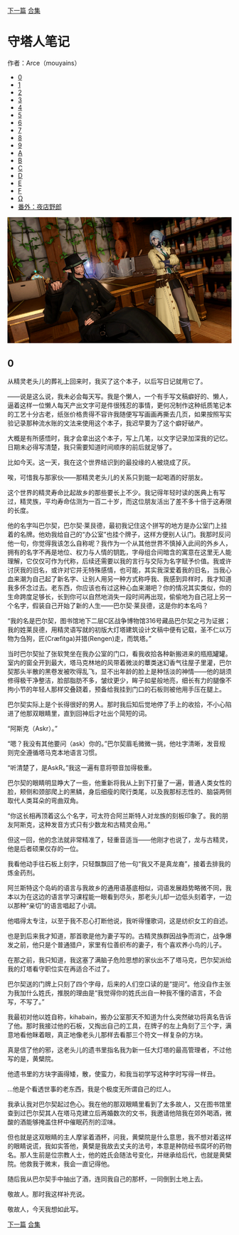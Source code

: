   [下一篇](./守塔人笔记01.md)  [合集](../同人目录.md)

# 守塔人笔记

作者：Arce（mouyains）

* [0](./守塔人笔记00.md)
* [1](./守塔人笔记01.md)
* [2](./守塔人笔记02.md)
* [3](./守塔人笔记03.md)
* [4](./守塔人笔记04.md)
* [5](./守塔人笔记05.md)
* [6](./守塔人笔记06.md)
* [7](./守塔人笔记07.md)
* [8](./守塔人笔记08.md)
* [9](./守塔人笔记09.md)
* [A](./守塔人笔记10.md)
* [B](./守塔人笔记11.md)
* [C](./守塔人笔记12.md)
* [D](./守塔人笔记13.md)
* [E](./守塔人笔记14.md)
* [F](./守塔人笔记15.md)
* [Ω](./守塔人笔记16.md)
* [番外：夜店野郎](./守塔人笔记番外.md)

![绿的](./绿的.png)

## 0

从精灵老头儿的葬礼上回来时，我买了这个本子，以后写日记就用它了。

——说是这么说，我未必会每天写。我是个懒人，一个有手写文稿癖好的、懒人，逼着这样一位懒人每天产出文字可是件很残忍的事情，更何况制作这种纸质笔记本的工艺十分古老，纸张价格贵得不容许我随便写写画画再撕去几页，如果按照写实验记录那种流水账的文法来使用这个本子，我迟早要为了这个癖好破产。

大概是有所感悟时，我才会拿出这个本子，写上几笔，以文字记录加深我的记忆。日期未必得写清楚，我只需要知道时间顺序的前后就足够了。

比如今天。这一天，我在这个世界结识到的最投缘的人被烧成了灰。

唉，可惜我与那家伙——那精灵老头儿的关系只到能一起喝酒的好朋友。

这个世界的精灵寿命比起故乡的那些要长上不少。我记得年轻时读的医典上有写过，精灵族，平均寿命估测为一百二十岁，而这位朋友活出了差不多十倍于这寿限的长度。

他的名字叫巴尔契，巴尔契·莱艮德，最初我记住这个拼写的地方是办公室门上挂着的名牌。他劝我给自己的“办公室”也挂个牌子，这样方便别人认门。我那时反问他一句，你觉得我该怎么自称呢？我作为一个从其他世界不慎掉入此间的外乡人，拥有的名字不再是地位、权力与人情的钥匙，字母组合间暗含的寓意在这里无人能理解，它仅仅可作为代称，后续还需要以我的言行与交际为名字赋予价值。我或许讨厌我的旧名，或许对它并无特殊感情，也可能，其实我深爱着我的旧名，当我心血来潮为自己起了新名字、让别人用另一种方式称呼我、我感到异样时，我才知道我多怀念过去。老东西，你应该也有过这种心血来潮吧？你的情况其实类似，你的生命跨度足够长，长到你可以自然地消失一段时间再出现，偷偷地为自己冠上另一个名字，假装自己开始了新的人生——巴尔契·莱艮德，这是你的本名吗？

“我的名是巴尔契，图书馆地下二层C区战争博物馆316号藏品巴尔契之弓为证据；我的姓莱艮德，用精灵语写就的初版大灯塔建筑设计文稿中便有记载，圣不仁以万物为刍狗，匠(Cræfitga)并猎(Rengen)走，而筑塔。”

当时巴尔契扯了张软凳坐在我办公室的门口，看我收拾各种新搬进来的瓶瓶罐罐。室内的窗全开到最大，塔马克林地的风带着微淡的蕈类迷幻香气往屋子里灌，巴尔契那头半散的黑卷发被吹得乱飞，显不出年龄的脸上是种恬淡的神情——他的胡须修得极干净整洁，脸部脂肪不多，皱纹更少，眸子如星般地亮，细长有力的腿像不拘小节的年轻人那样交叠跷着，预备给我挂到门口的石板则被他用手压在腿上。

巴尔契实际上是个长得很好的男人。那时我后知后觉地停了手上的收拾，不小心陷进了他那双眼睛里，直到回神后才吐出个简短的词。

“阿斯克（Askr）。”

“嗯？我没有其他要问（ask）你的。”巴尔契眉毛微微一挑，他吐字清晰，发音规则完全遵循塔马克本地语言习惯。

“听清楚了，是AskR。”我这一遍有意将颚音加得极重。

巴尔契的眼睛明显睁大了一些，他重新将我从上到下打量了一遍，普通人类女性的脸，颊侧和颈部爬上的黑鳞，身后细瘦的爬行类尾，以及我那标志性的、脑袋两侧取代人类耳朵的弯曲双角。

“你这长相再顶着这么个名字，可太符合阿兰斯特人对龙族的刻板印象了。我的朋友阿斯克，这种发音方式只有少数龙和古精灵会用。”

但这一回，他的念法就非常精准了，轻重音适当——他刚才也说了，龙与古精灵，他是后者硕果仅存的一位。

我看他动手往石板上刻字，只轻飘飘回了他一句“我又不是真龙裔”，接着去排我的炼金药剂。

阿兰斯特这个岛屿的语言与我故乡的通用语基底相似，词语发展趋势略微不同，我本以为在这边的语言学习课程能一眼看到尽头，那老头儿却一边低头刻着字，一边以那种“亲切”的语言唱起了小调。

他唱得太专注，以至于我不忍心打断他说，我听得懂歌词，这是纺织女工的自述。

也是到后来我才知道，那首歌是他为妻子写的。古精灵族群因战争而消亡，战争爆发之前，他只是个普通猎户，家里有位善织布的妻子，有个喜欢养小鸟的儿子。

在那之前，我只知道，我这塞了满脑子危险思想的家伙出不了塔马克，巴尔契派给我的灯塔看守职位实在再适合不过了。

巴尔契送的门牌上只刻了四个字母，后来的人们空口读的是“提问”。他没自作主张为我加什么姓氏，推脱的理由是“我觉得你的姓氏出自一种我不懂的语言，不会写，不写了。”

我最初对他以姓自称，kihabain，搬办公室那天不知道为什么突然破功将真名告诉了他。那时我接过他的石板，又掏出自己的工具，在牌子的左上角刻了三个字，满意地看他眯着眼，真正地像老头儿那样去看那三个符文一样复杂的方块。

真是信了他的邪，这老头儿的遗书里指名我为新一任大灯塔的最高管理者，不过他写的是，黄檗院。

他遗书里的方块字画得矮，散，使蛮力，和我当初学写这种字时写得一样丑。

…他是个看透世事的老东西，我是个极度无所谓自己的烂人。

我承认我对巴尔契起过色心。我在他的那双眼睛里看到了太多故人，又在图书馆里查到过巴尔契其人在塔马克建立后再婚数次的文书，我邀请他陪我在郊外喝酒，微酸的酒能够掩盖住杯中催眠药剂的涩味。

但也就是这双眼睛的主人摩挲着酒杯，问我，黄檗院是什么意思，我不想对着这样的眼睛说谎，我如实答他，黄檗是我故去丈夫的法号，本意是种防经书腐坏的药物名。那人生前是位宗教人士，他的姓氏会随法号变化，并继承给后代，也就是黄檗院。他救我于微末，我会一直记得他。

随后我从巴尔契手中抽出了酒，连同我自己的那杯，一同倒到土地上去。

敬故人。那时我这样补充说。

敬故人，今天我想如此写。


[下一篇](./守塔人笔记01.md)  [合集](../同人目录.md)

